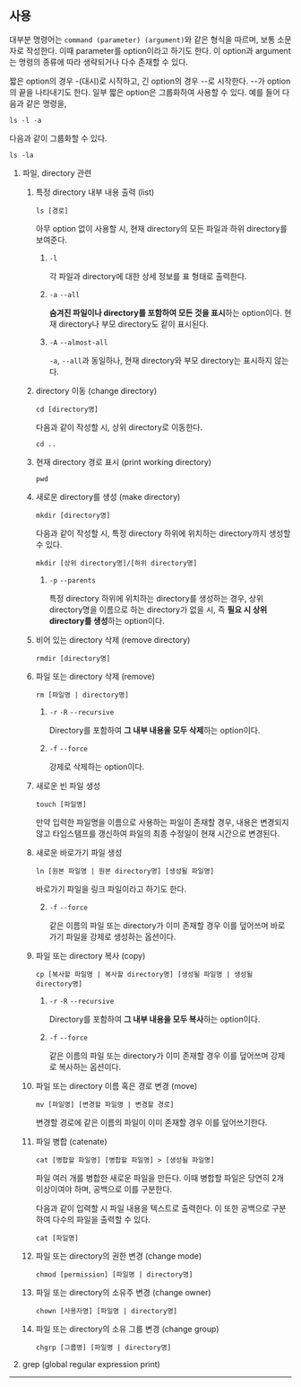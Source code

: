## 사용

대부분 명령어는 `command (parameter) (argument)`와 같은 형식을 따르며, 보통 소문자로 작성한다. 이때 parameter를 option이라고 하기도 한다. 이 option과 argument는 명령의 종류에 따라 생략되거나 다수 존재할 수 있다.

짧은 option의 경우 -(대시)로 시작하고, 긴 option의 경우 --로 시작한다. --가 option의 끝을 나타내기도 한다. 일부 짧은 option은 그룹화하여 사용할 수 있다. 예를 들어 다음과 같은 명령을,

```shell
ls -l -a
```

다음과 같이 그룹화할 수 있다.

```shell
ls -la
```

1.  파일, directory 관련

    1. 특정 directory 내부 내용 출력 (list)

       ```shell
       ls [경로]
       ```

       아무 option 없이 사용할 시, 현재 directory의 모든 파일과 하위 directory를 보여준다.

       1. `-l`

          각 파일과 directory에 대한 상세 정보를 표 형태로 출력한다.

       2. `-a` `--all`

          **숨겨진 파일이나 directory를 포함하여 모든 것을 표시**하는 option이다. 현재 directory나 부모 directory도 같이 표시된다.

       3. `-A` `--almost-all`

          `-a`, `--all`과 동일하나, 현재 directory와 부모 directory는 표시하지 않는다.

    2. directory 이동 (change directory)

       ```shell
       cd [directory명]
       ```

       다음과 같이 작성할 시, 상위 directory로 이동한다.

       ```shell
       cd ..
       ```

    3. 현재 directory 경로 표시 (print working directory)

       ```shell
       pwd
       ```

    4. 새로운 directory를 생성 (make directory)

       ```shell
       mkdir [directory명]
       ```

       다음과 같이 작성할 시, 특정 directory 하위에 위치하는 directory까지 생성할 수 있다.

       ```shell
       mkdir [상위 directory명]/[하위 directory명]
       ```

       1. `-p` `--parents`

          특정 directory 하위에 위치하는 directory를 생성하는 경우, 상위 directory명을 이름으로 하는 directory가 없을 시, 즉 **필요 시 상위 directory를 생성**하는 option이다.

    5. 비어 있는 directory 삭제 (remove directory)

       ```shell
       rmdir [directory명]
       ```

    6. 파일 또는 directory 삭제 (remove)

       ```shell
       rm [파일명 | directory명]
       ```

       1. `-r` `-R` `--recursive`

          Directory를 포함하여 **그 내부 내용을 모두 삭제**하는 option이다.

       2. `-f` `--force`

          강제로 삭제하는 option이다.

    7. 새로운 빈 파일 생성

       ```shell
       touch [파일명]
       ```

       만약 입력한 파일명을 이름으로 사용하는 파일이 존재할 경우, 내용은 변경되지 않고 타임스탬프를 갱신하여 파일의 최종 수정일이 현재 시간으로 변경된다.

    8. 새로운 바로가기 파일 생성

       ```shell
       ln [원본 파일명 | 원본 directory명] [생성될 파일명]
       ```

       바로가기 파일을 링크 파일이라고 하기도 한다.

       2. `-f` `--force`

          같은 이름의 파일 또는 directory가 이미 존재할 경우 이를 덮어쓰며 바로가기 파일을 강제로 생성하는 옵션이다.

    9. 파일 또는 directory 복사 (copy)

       ```shell
       cp [복사할 파일명 | 복사할 directory명] [생성될 파일명 | 생성될 directory명]
       ```

       1. `-r` `-R` `--recursive`

          Directory를 포함하여 **그 내부 내용을 모두 복사**하는 option이다.

       2. `-f` `--force`

          같은 이름의 파일 또는 directory가 이미 존재할 경우 이를 덮어쓰며 강제로 복사하는 옵션이다.

    10. 파일 또는 directory 이름 혹은 경로 변경 (move)

        ```shell
        mv [파일명] [변경할 파일명 | 변경할 경로]
        ```

        변경할 경로에 같은 이름의 파일이 이미 존재할 경우 이를 덮어쓰기한다.

    11. 파일 병합 (catenate)

        ```shell
        cat [병합할 파일명] [병합할 파일명] > [생성될 파일명]
        ```

        파일 여러 개를 병합한 새로운 파일을 만든다. 이때 병합할 파일은 당연히 2개 이상이여야 하며, 공백으로 이를 구분한다.

        다음과 같이 입력할 시 파일 내용을 텍스트로 출력한다. 이 또한 공백으로 구분하여 다수의 파일을 출력할 수 있다.

        ```shell
        cat [파일명]
        ```

    12. 파일 또는 directory의 권한 변경 (change mode)

        ```shell
        chmod [permission] [파일명 | directory명]
        ```

    13. 파일 또는 directory의 소유주 변경 (change owner)

        ```shell
        chown [사용자명] [파일명 | directory명]
        ```

    14. 파일 또는 directory의 소유 그룹 변경 (change group)

        ```shell
        chgrp [그룹명] [파일명 | directory명]
        ```

2.  grep (global regular expression print)

---
